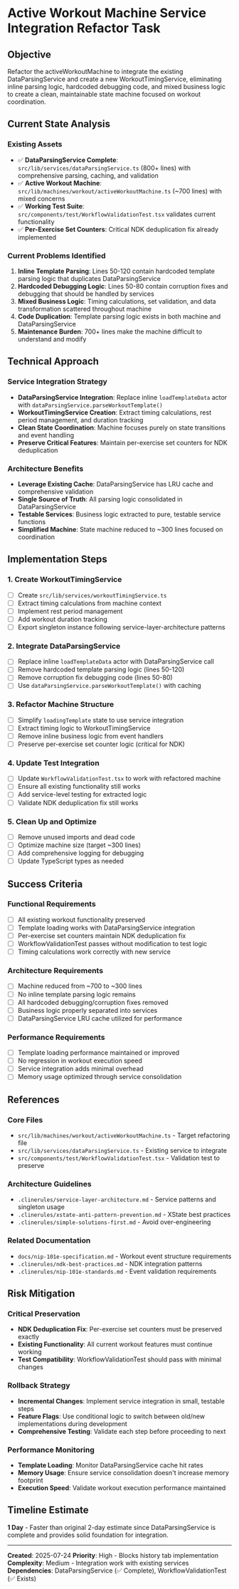 # Active Workout Machine Service Integration Refactor Task

## Objective
Refactor the activeWorkoutMachine to integrate the existing DataParsingService and create a new WorkoutTimingService, eliminating inline parsing logic, hardcoded debugging code, and mixed business logic to create a clean, maintainable state machine focused on workout coordination.

## Current State Analysis

### Existing Assets
- ✅ **DataParsingService Complete**: `src/lib/services/dataParsingService.ts` (800+ lines) with comprehensive parsing, caching, and validation
- ✅ **Active Workout Machine**: `src/lib/machines/workout/activeWorkoutMachine.ts` (~700 lines) with mixed concerns
- ✅ **Working Test Suite**: `src/components/test/WorkflowValidationTest.tsx` validates current functionality
- ✅ **Per-Exercise Set Counters**: Critical NDK deduplication fix already implemented

### Current Problems Identified
1. **Inline Template Parsing**: Lines 50-120 contain hardcoded template parsing logic that duplicates DataParsingService
2. **Hardcoded Debugging Logic**: Lines 50-80 contain corruption fixes and debugging that should be handled by services
3. **Mixed Business Logic**: Timing calculations, set validation, and data transformation scattered throughout machine
4. **Code Duplication**: Template parsing logic exists in both machine and DataParsingService
5. **Maintenance Burden**: 700+ lines make the machine difficult to understand and modify

## Technical Approach

### Service Integration Strategy
- **DataParsingService Integration**: Replace inline `loadTemplateData` actor with `dataParsingService.parseWorkoutTemplate()`
- **WorkoutTimingService Creation**: Extract timing calculations, rest period management, and duration tracking
- **Clean State Coordination**: Machine focuses purely on state transitions and event handling
- **Preserve Critical Features**: Maintain per-exercise set counters for NDK deduplication

### Architecture Benefits
- **Leverage Existing Cache**: DataParsingService has LRU cache and comprehensive validation
- **Single Source of Truth**: All parsing logic consolidated in DataParsingService
- **Testable Services**: Business logic extracted to pure, testable service functions
- **Simplified Machine**: State machine reduced to ~300 lines focused on coordination

## Implementation Steps

### 1. Create WorkoutTimingService
- [ ] Create `src/lib/services/workoutTimingService.ts`
- [ ] Extract timing calculations from machine context
- [ ] Implement rest period management
- [ ] Add workout duration tracking
- [ ] Export singleton instance following service-layer-architecture patterns

### 2. Integrate DataParsingService
- [ ] Replace inline `loadTemplateData` actor with DataParsingService call
- [ ] Remove hardcoded template parsing logic (lines 50-120)
- [ ] Remove corruption fix debugging code (lines 50-80)
- [ ] Use `dataParsingService.parseWorkoutTemplate()` with caching

### 3. Refactor Machine Structure
- [ ] Simplify `loadingTemplate` state to use service integration
- [ ] Extract timing logic to WorkoutTimingService
- [ ] Remove inline business logic from event handlers
- [ ] Preserve per-exercise set counter logic (critical for NDK)

### 4. Update Test Integration
- [ ] Update `WorkflowValidationTest.tsx` to work with refactored machine
- [ ] Ensure all existing functionality still works
- [ ] Add service-level testing for extracted logic
- [ ] Validate NDK deduplication fix still works

### 5. Clean Up and Optimize
- [ ] Remove unused imports and dead code
- [ ] Optimize machine size (target ~300 lines)
- [ ] Add comprehensive logging for debugging
- [ ] Update TypeScript types as needed

## Success Criteria

### Functional Requirements
- [ ] All existing workout functionality preserved
- [ ] Template loading works with DataParsingService integration
- [ ] Per-exercise set counters maintain NDK deduplication fix
- [ ] WorkflowValidationTest passes without modification to test logic
- [ ] Timing calculations work correctly with new service

### Architecture Requirements
- [ ] Machine reduced from ~700 to ~300 lines
- [ ] No inline template parsing logic remains
- [ ] All hardcoded debugging/corruption fixes removed
- [ ] Business logic properly separated into services
- [ ] DataParsingService LRU cache utilized for performance

### Performance Requirements
- [ ] Template loading performance maintained or improved
- [ ] No regression in workout execution speed
- [ ] Service integration adds minimal overhead
- [ ] Memory usage optimized through service consolidation

## References

### Core Files
- `src/lib/machines/workout/activeWorkoutMachine.ts` - Target refactoring file
- `src/lib/services/dataParsingService.ts` - Existing service to integrate
- `src/components/test/WorkflowValidationTest.tsx` - Validation test to preserve

### Architecture Guidelines
- `.clinerules/service-layer-architecture.md` - Service patterns and singleton usage
- `.clinerules/xstate-anti-pattern-prevention.md` - XState best practices
- `.clinerules/simple-solutions-first.md` - Avoid over-engineering

### Related Documentation
- `docs/nip-101e-specification.md` - Workout event structure requirements
- `.clinerules/ndk-best-practices.md` - NDK integration patterns
- `.clinerules/nip-101e-standards.md` - Event validation requirements

## Risk Mitigation

### Critical Preservation
- **NDK Deduplication Fix**: Per-exercise set counters must be preserved exactly
- **Existing Functionality**: All current workout features must continue working
- **Test Compatibility**: WorkflowValidationTest should pass with minimal changes

### Rollback Strategy
- **Incremental Changes**: Implement service integration in small, testable steps
- **Feature Flags**: Use conditional logic to switch between old/new implementations during development
- **Comprehensive Testing**: Validate each step before proceeding to next

### Performance Monitoring
- **Template Loading**: Monitor DataParsingService cache hit rates
- **Memory Usage**: Ensure service consolidation doesn't increase memory footprint
- **Execution Speed**: Validate workout execution performance maintained

## Timeline Estimate
**1 Day** - Faster than original 2-day estimate since DataParsingService is complete and provides solid foundation for integration.

---

**Created**: 2025-07-24
**Priority**: High - Blocks history tab implementation
**Complexity**: Medium - Integration work with existing services
**Dependencies**: DataParsingService (✅ Complete), WorkflowValidationTest (✅ Exists)
